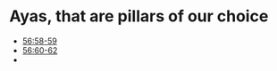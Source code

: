# Ayas, that are pillars of our choice

- [56:58-59](https://quran.com/56/58-59)
- [56:60-62](https://quran.com/56/60-62)
- []()
